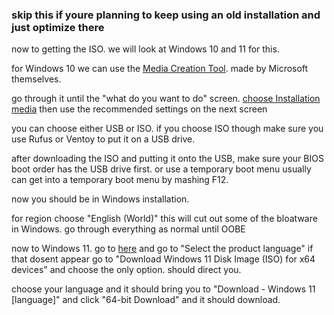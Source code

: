 ### skip this if youre planning to keep using an old installation and just optimize there

now to getting the ISO. we will look at Windows 10 and 11 for this.

for Windows 10 we can use the [Media Creation Tool](https://go.microsoft.com/fwlink/?LinkId=691209). made by Microsoft themselves.

go through it until the "what do you want to do" screen. [choose Installation media](https://github.com/Yoshii64/PC-tuning-/blob/main/images/MediaTool1.png)
then use the recommended settings on the next screen

you can choose either USB or ISO. if you choose ISO though make sure you use Rufus or Ventoy to put it on a USB drive.

after downloading the ISO and putting it onto the USB, make sure your BIOS boot order has the USB drive first. or use a temporary boot menu
usually can get into a temporary boot menu by mashing F12.

now you should be in Windows installation.

for region choose "English (World)" this will cut out some of the bloatware in Windows. go through everything as normal until OOBE

now to Windows 11. go to [here](https://www.microsoft.com/software-download/windows11) and go to "Select the product language"
if that dosent appear go to "Download Windows 11 Disk Image (ISO) for x64 devices" and choose the only option. should direct you.

choose your language and it should bring you to "Download - Windows 11 [language]" and click "64-bit Download" and it should download.
